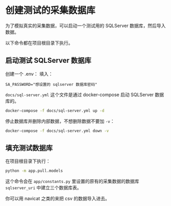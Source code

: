 # 创建测试的采集数据库

为了模拟真实的采集数据，可以启动一个测试用的 SQLServer 数据库，然后导入数据。

以下命令都在项目根目录下执行。

## 启动测试 SQLServer 数据库

创建一个 .env：
填入：

```dotenv
SA_PASSWORD="想设置的 sqlserver 数据库密码"
```

`docs/sql-server.yml` 这个文件是通过 docker-compose 启动 SQLServer 数据库的。

```bash
docker-compose -f docs/sql-server.yml up -d
```

停止数据库并删除内部数据，不想删除数据不要加 `-v`：

```bash
docker-compose -f docs/sql-server.yml down -v
```

## 填充测试数据库

在项目根目录下执行：

```bash
python -m app.pull.models
```

这个命令会在 `app/constants.py` 里设置的原有的采集数据的数据库 `sqlserver_uri` 中建立三个数据库表。

你可以用 navicat 之类的来把 csv 的数据导入进去。
